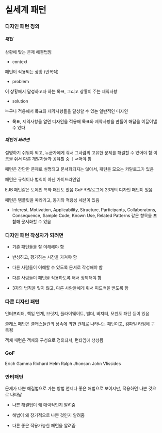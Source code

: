 # 실세계 패턴

### 디자인 패턴 정의

##### 패턴

상황에 맞는 문제 해결법임

* context

패턴이 적용되는 상황 (반복적)

* problem

이 상황에서 달성하고자 하는 목표, 그리고 상황이 주는 제약사항

* solution

누구나 적용해서 목표와 제약사항들을 달성할 수 있는 일반적인 디자인

* 목표, 제약사항을 알면 디자인을 적용해 목표와 제약사항을 만들어 해답을 이끌어낼 수 있다

##### 패턴이 되려면

설명하기 쉬워야 되고, 누군가에게 줘서 그사람의 고유한 문제를 해결할 수 있어야 함
이름을 줘서 다른 개발자들과 공유할 숭 ㅣㅆ어야 함

패턴은 간단한 문제로 설명되고 문서화되지는 않아서, 패턴을 모으는 카탈로그가 있음

패턴은 규칙이나 법칙이 아닌 가이드라인임

EJB 패턴같은 도메인 특화 패턴도 있음
GoF 카탈로그에 23개의 디자인 패턴이 있음

패턴은 템플릿을 따라가고, 동기와 적용성 세션이 있음

* Interest, Motivation, Applicability, Structure, Participants, Collaboratons, Consequence, Sample Code, Known Use, Related Patterns 같은 항목을 포함해 문서화할 수 있음

### 디자인 패턴 작성자가 되려면

* 기존 패턴들을 잘 이해해야 함

* 반성하고, 평가하는 시간을 가져야 함

* 다른 사람들이 이해할 수 있도록 문서로 작성해야 함

* 다른 사람들이 패턴을 적용하도록 해서 정제해야 함

* 3자의 법칙을 잊지 않고, 다른 사람들에게 줘서 피드백을 받도록 함

### 다른 디자인 패턴

인터프리터, 책임 연계, 브릿지, 플라이웨이트, 빌더, 비지터, 모멘토 패턴 등이 있음

클래스 패턴은 클래스들간의 상속에 의한 관계로 나타나는 패턴이고, 컴파일 타임에 구축됨

객체 패턴은 객체와 구성으로 정의되서, 런타임에 생성됨

### GoF

Erich Gamma
Richard Helm
Ralph Jhonson
John Vlissides

### 안티패턴

문제가 나쁜 해결법으로 가는 방법
언제나 좋은 해법으로 보이지만, 적용하면 나쁜 것으로 나타남

* 나쁜 해결법이 왜 매력적인지 알려줌

* 해법이 왜 장기적으로 나쁜 것인지 알려줌

* 다른 좋은 적용가능한 패턴을 알려줌